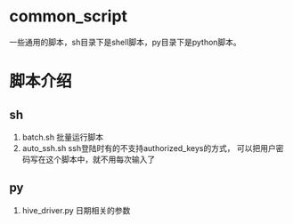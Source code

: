 # common_script
一些通用的脚本，sh目录下是shell脚本，py目录下是python脚本。
# 脚本介绍
## sh
1. batch.sh        批量运行脚本
2. auto_ssh.sh     ssh登陆时有的不支持authorized_keys的方式， 可以把用户密码写在这个脚本中，就不用每次输入了

## py
1. hive_driver.py  日期相关的参数

